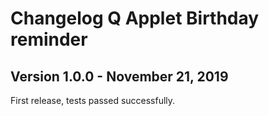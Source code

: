 # Changelog Q Applet Birthday reminder

## Version 1.0.0 - November 21, 2019

First release, tests passed successfully.